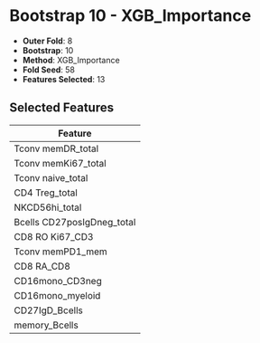 # Bootstrap 10 - XGB_Importance

- **Outer Fold**: 8
- **Bootstrap**: 10
- **Method**: XGB_Importance
- **Fold Seed**: 58
- **Features Selected**: 13

## Selected Features

| Feature |
|---------|
| Tconv memDR_total |
| Tconv memKi67_total |
| Tconv naive_total |
| CD4 Treg_total |
| NKCD56hi_total |
| Bcells CD27posIgDneg_total |
| CD8  RO Ki67_CD3 |
| Tconv memPD1_mem |
| CD8 RA_CD8 |
| CD16mono_CD3neg |
| CD16mono_myeloid |
| CD27IgD_Bcells |
| memory_Bcells |
